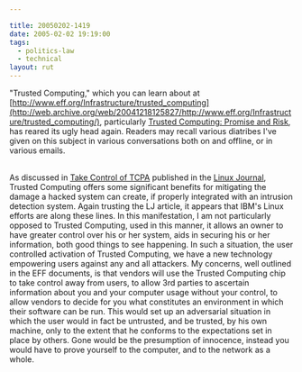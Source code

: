 ```yaml
---

title: 20050202-1419
date: 2005-02-02 19:19:00
tags:
  - politics-law
  - technical
layout: rut
---
```


"Trusted Computing," which you can learn about at [http://www.eff.org/Infrastructure/trusted_computing](http://web.archive.org/web/20041218125827/http://www.eff.org/Infrastructure/trusted_computing/),
particularly [Trusted Computing: Promise and Risk](https://web.archive.org/web/20041217063231/http://www.eff.org/Infrastructure/trusted_computing/20031001_tc.php), has reared its ugly head again.
Readers may recall various diatribes I've given on this subject
in various conversations both on and offline, or in various
emails.<br  /><br  />

As discussed in [Take Control of TCPA](http://www.linuxjournal.com/article/6633) published in the [Linux Journal](http://www.linuxjournal.com/), Trusted
Computing offers some significant benefits for mitigating the
damage a hacked system can create, if properly integrated with
an intrusion detection system.  Again trusting the LJ article, it
appears that IBM's Linux efforts are along these lines.  In this
manifestation, I am not particularly opposed to Trusted Computing,
used in this manner, it allows an owner to have greater control
over his or her system, aids in securing his or her information,
both good things to see happening.  In such a situation, the user
controlled activation of Trusted Computing, we have a new technology
empowering users against any and all attackers.  My concerns,
well outlined in the EFF documents, is that vendors will use the
Trusted Computing chip to take control away from users, to allow
3rd parties to ascertain information about you and your computer
usage without your control, to allow vendors to decide for you
what constitutes an environment in which their software can be run.
This would set up an adversarial situation in which the user would in
fact be untrusted, and be trusted, by his own machine, only to the
extent that he conforms to the expectations set in place by others.
Gone would be the presumption of innocence, instead you would have
to prove yourself to the computer, and to the network as a whole.


